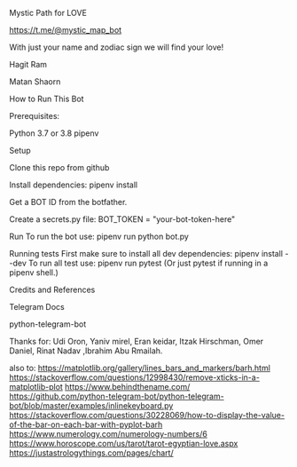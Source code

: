 Mystic Path for LOVE

https://t.me/@mystic_map_bot

With just your name and zodiac sign we will find your love!

Hagit Ram

Matan Shaorn


How to Run This Bot

Prerequisites:

Python 3.7 or 3.8
pipenv


Setup


Clone this repo from github


Install dependencies: pipenv install


Get a BOT ID from the botfather.


Create a secrets.py file:
  BOT_TOKEN = "your-bot-token-here"



Run
To run the bot use:
pipenv run python bot.py

Running tests
First make sure to install all dev dependencies:
pipenv install --dev
To run all test  use:
pipenv run pytest
(Or just pytest if running in a pipenv shell.)

Credits and References

Telegram Docs

python-telegram-bot

Thanks for: Udi Oron, Yaniv mirel, Eran keidar, Itzak Hirschman, Omer Daniel, Rinat Nadav ,Ibrahim Abu Rmailah.

also to:
https://matplotlib.org/gallery/lines_bars_and_markers/barh.html
https://stackoverflow.com/questions/12998430/remove-xticks-in-a-matplotlib-plot
https://www.behindthename.com/
https://github.com/python-telegram-bot/python-telegram-bot/blob/master/examples/inlinekeyboard.py
https://stackoverflow.com/questions/30228069/how-to-display-the-value-of-the-bar-on-each-bar-with-pyplot-barh
https://www.numerology.com/numerology-numbers/6
https://www.horoscope.com/us/tarot/tarot-egyptian-love.aspx
https://justastrologythings.com/pages/chart/
